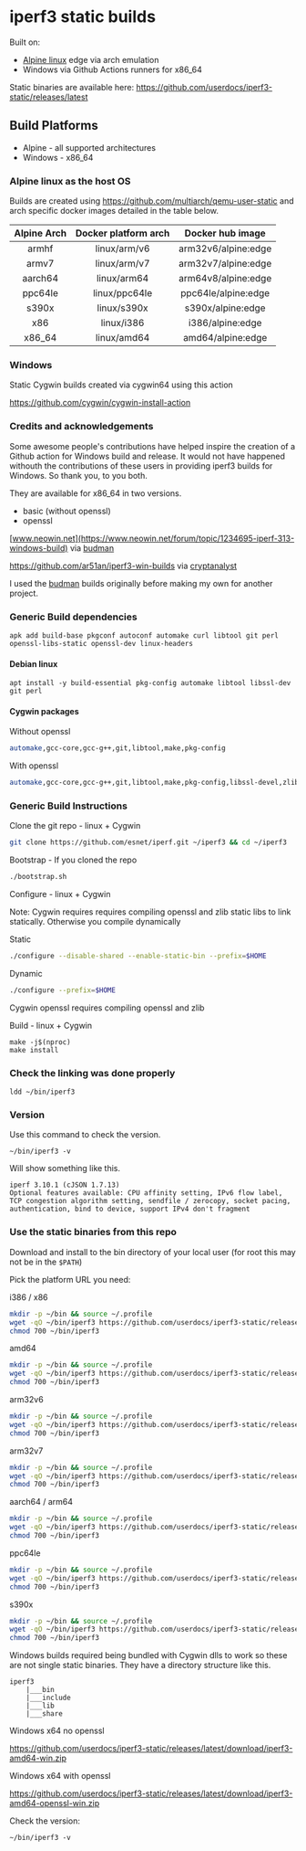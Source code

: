 # iperf3 static builds

Built on:

- [Alpine linux](https://alpinelinux.org) edge via arch emulation
- Windows via Github Actions runners for x86_64

Static binaries are available here: https://github.com/userdocs/iperf3-static/releases/latest

## Build Platforms

- Alpine - all supported architectures
- Windows - x86_64

### Alpine linux as the host OS

Builds are created using https://github.com/multiarch/qemu-user-static and arch specific docker images detailed in the table below.

| Alpine Arch | Docker platform arch |  Docker hub image   |
| :---------: | :------------------: | :-----------------: |
|    armhf    |     linux/arm/v6     | arm32v6/alpine:edge |
|    armv7    |     linux/arm/v7     | arm32v7/alpine:edge |
|   aarch64   |     linux/arm64      | arm64v8/alpine:edge |
|   ppc64le   |    linux/ppc64le     | ppc64le/alpine:edge |
|    s390x    |     linux/s390x      |  s390x/alpine:edge  |
|     x86     |      linux/i386      |  i386/alpine:edge   |
|   x86_64    |     linux/amd64      |  amd64/alpine:edge  |

### Windows

Static Cygwin builds created via cygwin64 using this action

https://github.com/cygwin/cygwin-install-action

### Credits and acknowledgements

Some awesome people's contributions have helped inspire the creation of a Github action for Windows build and release. It would not have happened withouth the contributions of these users in providing iperf3 builds for Windows. So thank you, to you both.

They are available for x86_64 in two versions.

- basic (without openssl)
- openssl

[www.neowin.net](https://www.neowin.net/forum/topic/1234695-iperf-313-windows-build) via [budman](https://www.neowin.net/forum/profile/14624-budman/)

https://github.com/ar51an/iperf3-win-builds via [cryptanalyst](https://www.neowin.net/forum/profile/170754-cryptanalyst/)

I used the [budman](https://www.neowin.net/forum/profile/14624-budman/) builds originally before making my own for another project.

### Generic Build dependencies

```
apk add build-base pkgconf autoconf automake curl libtool git perl openssl-libs-static openssl-dev linux-headers
```

#### Debian linux

```
apt install -y build-essential pkg-config automake libtool libssl-dev git perl
```

#### Cygwin packages

Without openssl

```bash
automake,gcc-core,gcc-g++,git,libtool,make,pkg-config
```

With openssl

```bash
automake,gcc-core,gcc-g++,git,libtool,make,pkg-config,libssl-devel,zlib-devel
```

### Generic Build Instructions

Clone the git repo - linux + Cygwin

```bash
git clone https://github.com/esnet/iperf.git ~/iperf3 && cd ~/iperf3
```

Bootstrap - If you cloned the repo

```bash
./bootstrap.sh
```

Configure - linux + Cygwin

Note: Cygwin requires requires compiling openssl and zlib static libs to link statically. Otherwise you compile dynamically

Static

```bash
./configure --disable-shared --enable-static-bin --prefix=$HOME
```

Dynamic

```bash
./configure --prefix=$HOME
```

Cygwin openssl requires compiling openssl and zlib

Build - linux + Cygwin

```
make -j$(nproc)
make install
```

### Check the linking was done properly

```
ldd ~/bin/iperf3
```

### Version

Use this command to check the version.

```
~/bin/iperf3 -v
```

Will show something like this.

```
iperf 3.10.1 (cJSON 1.7.13)
Optional features available: CPU affinity setting, IPv6 flow label, TCP congestion algorithm setting, sendfile / zerocopy, socket pacing, authentication, bind to device, support IPv4 don't fragment
```

### Use the static binaries from this repo

Download and install to the bin directory of your local user (for root this may not be in the `$PATH`)

Pick the platform URL you need:

i386 / x86

```bash
mkdir -p ~/bin && source ~/.profile
wget -qO ~/bin/iperf3 https://github.com/userdocs/iperf3-static/releases/latest/download/iperf3-i386
chmod 700 ~/bin/iperf3
```

amd64

```bash
mkdir -p ~/bin && source ~/.profile
wget -qO ~/bin/iperf3 https://github.com/userdocs/iperf3-static/releases/latest/download/iperf3-amd64
chmod 700 ~/bin/iperf3
```

arm32v6

```bash
mkdir -p ~/bin && source ~/.profile
wget -qO ~/bin/iperf3 https://github.com/userdocs/iperf3-static/releases/latest/download/iperf3-arm32v6
chmod 700 ~/bin/iperf3
```

arm32v7

```bash
mkdir -p ~/bin && source ~/.profile
wget -qO ~/bin/iperf3 https://github.com/userdocs/iperf3-static/releases/latest/download/iperf3-arm32v7
chmod 700 ~/bin/iperf3
```

aarch64 / arm64

```bash
mkdir -p ~/bin && source ~/.profile
wget -qO ~/bin/iperf3 https://github.com/userdocs/iperf3-static/releases/latest/download/iperf3-arm64v8
chmod 700 ~/bin/iperf3
```

ppc64le

```bash
mkdir -p ~/bin && source ~/.profile
wget -qO ~/bin/iperf3 https://github.com/userdocs/iperf3-static/releases/latest/download/iperf3-ppc64le
chmod 700 ~/bin/iperf3
```

s390x

```bash
mkdir -p ~/bin && source ~/.profile
wget -qO ~/bin/iperf3 https://github.com/userdocs/iperf3-static/releases/latest/download/iperf3-s390x
chmod 700 ~/bin/iperf3
```

Windows builds required being bundled with Cygwin dlls to work so these are not single static binaries. They have a directory structure like this.

```
iperf3
    |___bin
    |___include
    |___lib
    |___share
```

Windows x64 no openssl

https://github.com/userdocs/iperf3-static/releases/latest/download/iperf3-amd64-win.zip

Windows x64 with openssl

https://github.com/userdocs/iperf3-static/releases/latest/download/iperf3-amd64-openssl-win.zip

Check the version:

```
~/bin/iperf3 -v
```
